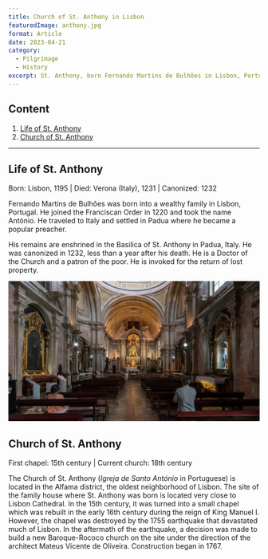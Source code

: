```yaml
---
title: Church of St. Anthony in Lisbon
featuredImage: anthony.jpg
format: Article
date: 2023-04-21
category:
  - Pilgrimage
  - History
excerpt: St. Anthony, born Fernando Martins de Bulhões in Lisbon, Portugal, became a popular preacher in Padua after joining the Franciscan Order in 1220. He is a patron of the poor and invoked for the return of lost property. The Church of St. Anthony, located in Lisbon's Alfama district, was built in the 18th century after the original chapel was destroyed in the 1755 earthquake.
---
```


## Content

1. [Life of St. Anthony](/post/lisbon-anthony/#life-of-st-anthony)
2. [Church of St. Anthony](/post/lisbon-anthony/#church-of-st-anthony)

---

## Life of St. Anthony

Born: Lisbon, 1195 | Died: Verona (Italy), 1231 | Canonized: 1232

Fernando Martins de Bulhões was born into a wealthy family in Lisbon, Portugal. He joined the Franciscan Order in 1220 and took the name António. He traveled to Italy and settled in Padua where he became a popular preacher.

His remains are enshrined in the Basilica of St. Anthony in Padua, Italy. He was canonized in 1232, less than a year after his death. He is a Doctor of the Church and a patron of the poor. He is invoked for the return of lost property.

![Church of St. Anthony Lisbon Portugal](anthony-church.jpg 'Inside the Church of St. Anthony. By Diego Delso, CC BY-SA 4.0 <https://creativecommons.org/licenses/by-sa/4.0>, via Wikimedia Commons')

## Church of St. Anthony

First chapel: 15th century | Current church: 18th century

The Church of St. Anthony (*Igreja de Santo António* in Portuguese) is located in the Alfama district, the oldest neighborhood of Lisbon. The site of the family house where St. Anthony was born is located very close to Lisbon Cathedral. In the 15th century, it was turned into a small chapel which was rebuilt in the early 16th century during the reign of King Manuel I. However, the chapel was destroyed by the 1755 earthquake that devastated much of Lisbon. In the aftermath of the earthquake, a decision was made to build a new Baroque-Rococo church on the site under the direction of the architect Mateus Vicente de Oliveira. Construction began in 1767.
